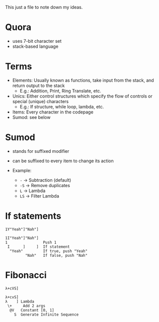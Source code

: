 This just a file to note down my ideas.
# Quora
- uses 7-bit character set
- stack-based language
# Terms
- Elements: Usually known as functions, take input from the stack, and return output to the stack
  - E.g.: Addition, Print, Ring Translate, etc. 
- Unics: Either control structures which specify the flow of controls or special (unique) characters
  - E.g.: If structure, while loop, lambda, etc.
- Items: Every character in the codepage    
- Sumod: see below

# Sumod
- stands for suffixed modifier
- can be suffixed to every item to change its action

- Example:
  - `-`  -> Subtraction (default)
  - `-S` -> Remove duplicates
  - `L`  -> Lambda
  - `LS` -> Filter Lambda

# If statements
`1Y"Yeah"]"Nah"]`
```
1I"Yeah"]"Nah"]
1                Push 1
 I      ]     ]  If statement
  "Yeah"         If true, push "Yeah"
         "Nah"   If false, push "Nah"
```

# Fibonacci
`λ+cVS]`
```
λ+cvS]
λ    ] Lambda
 \+     Add 2 args
  @V   Constant [0, 1]
    S  Generate Infinite Sequence
```
